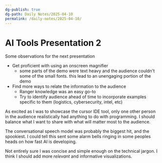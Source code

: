 ```yaml
---
dg-publish: true
dg-path: Daily Notes/2025-04-10
permalink: /daily-notes/2025-04-10/
---
```

# AI Tools Presentation 2
Some observations for the next presentation
* Get proficient with using an onscreen magnifier
	* some parts of the demo were text heavy and the audience couldn't some of the small fonts. this lead to an unengaging portion of the demo
* Find more ways to relate the information to the audience
	* Ranger knowledge was an easy go-to
	* Try to identify audience ahead of time to incorporate examples specific to them (logistics, cybersecurity, intel, etc)

As excited as I was to showcase the cursor IDE tool, only one other person in the audience realistically had anything to do with programming. I should balance what I want to share with what will matter most to the audience.

The conversational speech model was probably the biggest hit, and the spookiest. I could tell this sent some alarm bells ringing in some peoples heads on how fast AI is developing.

Not entirely sure I was concise and simple enough on the technical jargon. I think I should add more *relevant* and informative visualizations. 